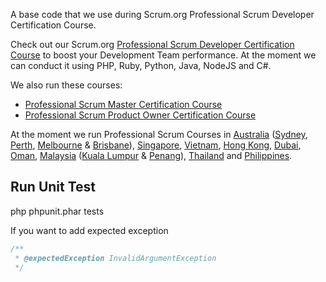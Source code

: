A base code that we use during Scrum.org Professional Scrum Developer Certification Course.

Check out our Scrum.org [Professional Scrum Developer Certification Course](http://www.scrumtraining.asia/programs/professional-scrum-developer) to boost your Development Team performance. At the moment we can conduct it using PHP, Ruby, Python, Java, NodeJS and C#.

We also run these courses:

- [Professional Scrum Master Certification Course](http://www.scrumtraining.asia/programs/professional-scrum-master)
- [Professional Scrum Product Owner Certification Course](http://www.scrumtraining.asia/programs/professional-scrum-product-owner)

At the moment we run Professional Scrum Courses in [Australia](http://www.scrumtraining.asia/certified-scrum-trainings/australia) ([Sydney](http://www.scrumtraining.asia/certified-scrum-trainings/australia/sydney), [Perth](http://www.scrumtraining.asia/certified-scrum-trainings/australia/perth), [Melbourne](http://www.scrumtraining.asia/certified-scrum-trainings/australia/melbourne) & [Brisbane](http://www.scrumtraining.asia/certified-scrum-trainings/australia/brisbane)), [Singapore](http://www.scrumtraining.asia/certified-scrum-trainings/singapore/singapore), [Vietnam](http://www.scrumtraining.asia/certified-scrum-trainings/vietnam), [Hong Kong](http://www.scrumtraining.asia/certified-scrum-trainings/china/hong-kong), [Dubai](http://www.scrumtraining.asia/certified-scrum-trainings/united-arab-emirates/dubai), [Oman](http://www.scrumtraining.asia/certified-scrum-trainings/oman), [Malaysia](http://www.scrumtraining.asia/certified-scrum-trainings/malaysia) ([Kuala Lumpur](http://www.scrumtraining.asia/certified-scrum-trainings/malaysia/kuala-lumpur) & [Penang](http://www.scrumtraining.asia/certified-scrum-trainings/malaysia/penang)), [Thailand](http://www.scrumtraining.asia/certified-scrum-trainings/thailand) and [Philippines](http://www.scrumtraining.asia/certified-scrum-trainings/philippines).


## Run Unit Test

php phpunit.phar tests


If you want to add expected exception

```php
/**
 * @expectedException InvalidArgumentException
 */
```